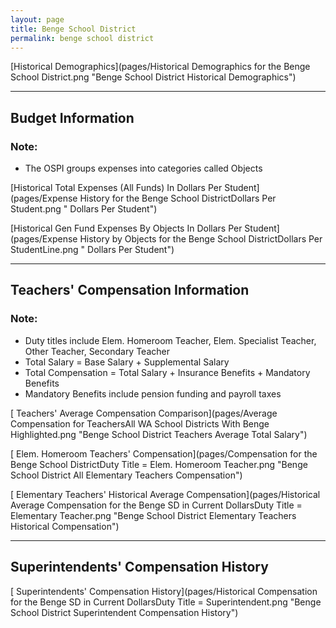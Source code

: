 ```yaml
---
layout: page
title: Benge School District
permalink: benge school district
---
```



[Historical Demographics](pages/Historical Demographics for the Benge School District.png "Benge School District Historical Demographics")

___

## Budget Information
### Note:
- The OSPI groups expenses into categories called Objects

[Historical Total Expenses (All Funds) In Dollars Per Student](pages/Expense History for the Benge School DistrictDollars Per Student.png " Dollars Per Student")

[Historical Gen Fund Expenses By Objects In Dollars Per Student](pages/Expense History by Objects for the Benge School DistrictDollars Per StudentLine.png " Dollars Per Student")


___

## Teachers' Compensation Information
### Note:
- Duty titles include Elem. Homeroom Teacher, Elem. Specialist Teacher, Other Teacher, Secondary Teacher
- Total Salary = Base Salary + Supplemental Salary
- Total Compensation = Total Salary + Insurance Benefits + Mandatory Benefits
- Mandatory Benefits include pension funding and payroll taxes

[ Teachers' Average Compensation Comparison](pages/Average Compensation for TeachersAll WA School Districts With Benge Highlighted.png "Benge School District Teachers Average Total Salary")

[ Elem. Homeroom Teachers' Compensation](pages/Compensation for the Benge School DistrictDuty Title = Elem. Homeroom Teacher.png "Benge School District All Elementary Teachers Compensation")

[ Elementary Teachers' Historical Average Compensation](pages/Historical Average Compensation for the Benge SD in Current DollarsDuty Title = Elementary Teacher.png "Benge School District Elementary Teachers Historical Compensation")


___

## Superintendents' Compensation History

[ Superintendents' Compensation History](pages/Historical Compensation for the Benge SD in Current DollarsDuty Title = Superintendent.png "Benge School District Superintendent Compensation History")

